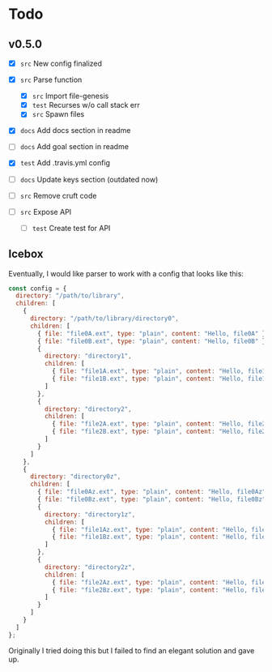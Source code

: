 # Todo

## v0.5.0

* [x] `src` New config finalized
* [x] `src` Parse function

  * [x] `src` Import file-genesis
  * [x] `test` Recurses w/o call stack err
  * [x] `src` Spawn files

* [x] `docs` Add docs section in readme
* [ ] `docs` Add goal section in readme
* [x] `test` Add .travis.yml config
* [ ] `docs` Update keys section (outdated now)
* [ ] `src` Remove cruft code
* [ ] `src` Expose API

  * [ ] `test` Create test for API

## Icebox

Eventually, I would like parser to work with a config that looks like this:

```js
const config = {
  directory: "/path/to/library",
  children: [
    {
      directory: "/path/to/library/directory0",
      children: [
        { file: "file0A.ext", type: "plain", content: "Hello, file0A" },
        { file: "file0B.ext", type: "plain", content: "Hello, file0B" },
        {
          directory: "directory1",
          children: [
            { file: "file1A.ext", type: "plain", content: "Hello, file1A" },
            { file: "file1B.ext", type: "plain", content: "Hello, file1B" }
          ]
        },
        {
          directory: "directory2",
          children: [
            { file: "file2A.ext", type: "plain", content: "Hello, file2A" },
            { file: "file2B.ext", type: "plain", content: "Hello, file2B" }
          ]
        }
      ]
    },
    {
      directory: "directory0z",
      children: [
        { file: "file0Az.ext", type: "plain", content: "Hello, file0Az" },
        { file: "file0Bz.ext", type: "plain", content: "Hello, file0Bz" },
        {
          directory: "directory1z",
          children: [
            { file: "file1Az.ext", type: "plain", content: "Hello, file1Az" },
            { file: "file1Bz.ext", type: "plain", content: "Hello, file1Bz" }
          ]
        },
        {
          directory: "directory2z",
          children: [
            { file: "file2Az.ext", type: "plain", content: "Hello, file2Az" },
            { file: "file2Bz.ext", type: "plain", content: "Hello, file2Bz" }
          ]
        }
      ]
    }
  ]
};
```

Originally I tried doing this but I failed to find an elegant solution and gave up.

